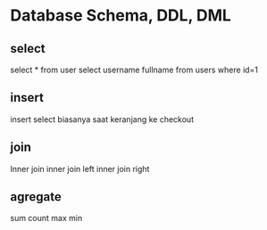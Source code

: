 # Database Schema, DDL, DML

## select
select \* from user
select username fullname from users where id=1

## insert
insert select biasanya saat keranjang ke checkout

## join
Inner join
inner join left
inner join right

## agregate
sum
count
max
min
